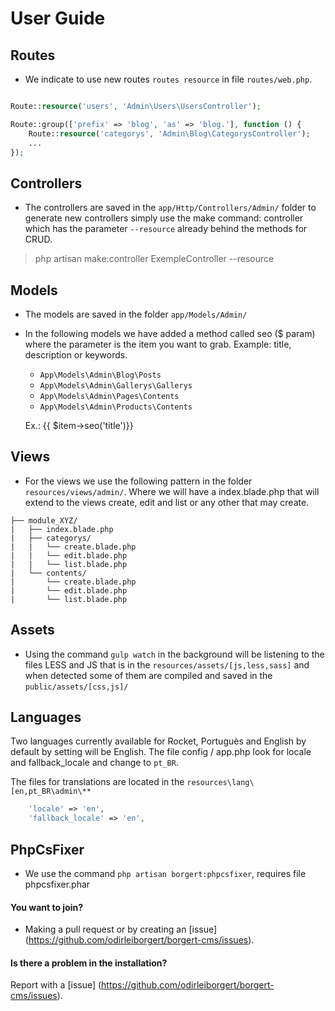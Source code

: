 
# User Guide

<a name="routes"></a>
## Routes
* We indicate to use new routes `routes resource` in file `routes/web.php`.

```php

Route::resource('users', 'Admin\Users\UsersController');

Route::group(['prefix' => 'blog', 'as' => 'blog.'], function () {
    Route::resource('categorys', 'Admin\Blog\CategorysController');
    ...
});

```

<a name="controllers"></a>
## Controllers
* The controllers are saved in the `app/Http/Controllers/Admin/` folder to generate new controllers simply use the make command: controller which has the parameter `--resource` already behind the methods for CRUD.

> php artisan make:controller ExempleController --resource

<a name="models"></a>
## Models
* The models are saved in the folder `app/Models/Admin/`
* In the following models we have added a method called seo ($ param) where the parameter is the item you want to grab. Example: title, description or keywords.
    * `App\Models\Admin\Blog\Posts`
    * `App\Models\Admin\Gallerys\Gallerys` 
    * `App\Models\Admin\Pages\Contents` 
    * `App\Models\Admin\Products\Contents` 
    
    Ex.: {{ $item->seo('title')}}

<a name="views"></a>
## Views
* For the views we use the following pattern in the folder `resources/views/admin/`. Where we will have a index.blade.php that will extend to the views create, edit and list or any other that may create.

```
├── module_XYZ/
|	├── index.blade.php
|	├── categorys/
|   |	└── create.blade.php
|   |	└── edit.blade.php
|   |	└── list.blade.php
| 	└── contents/
|   	└── create.blade.php
|   	└── edit.blade.php
|   	└── list.blade.php
```

<a name="assets"></a>
## Assets
* Using the command `gulp watch` in the background will be listening to the files LESS and JS that is in the `resources/assets/[js,less,sass]` and when detected some of them are compiled and saved in the `public/assets/[css,js]/`

<a name="languages"></a>
## Languages
Two languages currently available for Rocket, Portuguès and English by default by setting will be English.
The file config / app.php look for locale and fallback_locale and change to `pt_BR`.

The files for translations are located in the `resources\lang\[en,pt_BR\admin\**`

```php
    'locale' => 'en',
    'fallback_locale' => 'en',
```

<a name="phpcsfixer"></a>
## PhpCsFixer
* We use the command `php artisan borgert:phpcsfixer`, requires file phpcsfixer.phar


#### You want to join?
- Making a pull request or by creating an [issue] (https://github.com/odirleiborgert/borgert-cms/issues).

#### Is there a problem in the installation?
Report with a [issue] (https://github.com/odirleiborgert/borgert-cms/issues).
